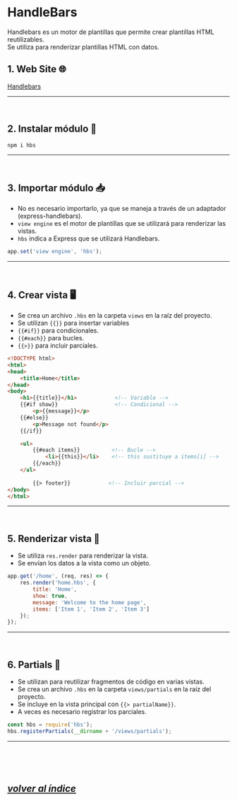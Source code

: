 # HandleBars
Handlebars es un motor de plantillas que permite crear plantillas HTML reutilizables.  
Se utiliza para renderizar plantillas HTML con datos.

## 1. Web Site 🌐
[Handlebars](https://github.com/pillarjs/hbs)

---
<br>

## 2. Instalar módulo 🔧
`npm i hbs`

---
<br>

## 3. Importar módulo 📥
- No es necesario importarlo, ya que se maneja a través de un adaptador (express-handlebars).
- `view engine` es el motor de plantillas que se utilizará para renderizar las vistas.
- `hbs` indica a Express que se utilizará Handlebars.
```javascript
app.set('view engine', 'hbs');
```
---
<br>

## 4. Crear vista 🖥️
- Se crea un archivo `.hbs` en la carpeta `views` en la raíz del proyecto.
- Se utilizan `{{}}` para insertar variables
- `{{#if}}` para condicionales.
- `{{#each}}` para bucles.
- `{{>}}` para incluir parciales.
```html
<!DOCTYPE html>
<html>
<head>
    <title>Home</title>
</head>
<body>
    <h1>{{title}}</h1>            <!-- Variable -->
    {{#if show}}                  <!-- Condicional -->
        <p>{{message}}</p>
    {{#else}}
        <p>Message not found</p>
    {{/if}}

    <ul>
        {{#each items}}          <!-- Bucle -->
            <li>{{this}}</li>    <!-- this sustituye a items[i] -->
        {{/each}}
    </ul>
    
        {{> footer}}            <!-- Incluir parcial -->
</body>
</html>
```
---
<br>

## 5. Renderizar vista 🎨
- Se utiliza `res.render` para renderizar la vista.
- Se envían los datos a la vista como un objeto.
```javascript
app.get('/home', (req, res) => {
    res.render('home.hbs', {
        title: 'Home',
        show: true,
        message: 'Welcome to the home page',
        items: ['Item 1', 'Item 2', 'Item 3']
    });
});
```
---
<br>

## 6. Partials 🧩
- Se utilizan para reutilizar fragmentos de código en varias vistas.
- Se crea un archivo `.hbs` en la carpeta `views/partials` en la raíz del proyecto.
- Se incluye en la vista principal con `{{> partialName}}`.
- A veces es necesario registrar los parciales.
```javascript
const hbs = require('hbs');
hbs.registerPartials(__dirname + '/views/partials');
```
---
<br><br><br>

## *[volver al índice](../../../README.md)*